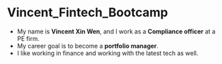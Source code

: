 # Vincent_Fintech_Bootcamp

- My name is **Vincent Xin Wen**, and I work as a **Compliance officer** at a PE firm.
- My career goal is to become a **portfolio manager**.
- I like working in finance and working with the latest tech as well.